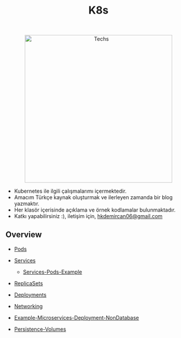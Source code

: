 <h1 align="center"> K8s </h1> <br>
<p align="center">
  <a href="https://user-images.githubusercontent.com/34090058/79386833-64f58500-7f73-11ea-891f-6e5dbd6dfcda.png">
    <img alt="Techs" title="Techs" src="https://user-images.githubusercontent.com/34090058/79386833-64f58500-7f73-11ea-891f-6e5dbd6dfcda.png"width="400">
  </a>
</p>

- Kubernetes ile ilgili çalışmalarımı içermektedir.
- Amacım Türkçe kaynak oluşturmak ve ilerleyen zamanda bir blog yazmaktır.
- Her klasör içerisinde açıklama ve örnek kodlamalar bulunmaktadır.
- Katkı yapabilirsiniz :), iletişim için,  hkdemircan06@gmail.com

 ## Overview

- [Pods](https://github.com/hasankadirdemircan/kubernetes-notes/tree/master/pod)

- [Services](https://github.com/hasankadirdemircan/kubernetes-notes/tree/master/service)
   - [Services-Pods-Example](https://github.com/hasankadirdemircan/kubernetes-notes/tree/master/pod-service-example)

- [ReplicaSets](https://github.com/hasankadirdemircan/kubernetes-notes/tree/master/replicaset)
- [Deployments](https://github.com/hasankadirdemircan/kubernetes-notes/blob/master/deployment)
- [Networking](https://github.com/hasankadirdemircan/kubernetes-notes/tree/master/networking)
- [Example-Microservices-Deployment-NonDatabase](https://github.com/hasankadirdemircan/kubernetes-notes/tree/master/microservice-deploy-ex)
- [Persistence-Volumes](https://github.com/hasankadirdemircan/kubernetes-notes/tree/master/persistence-volumes)

